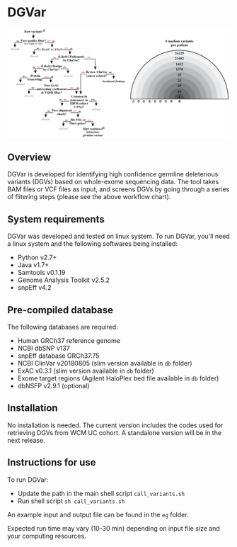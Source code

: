 # DGVar

![workflow](eg/workflow.png)

## Overview
DGVar is developed for identifying high confidence germline deleterious variants (DGVs) based on whole-exome sequencing data. The tool takes BAM files or VCF files as input, and screens DGVs by going through a series of flitering steps (please see the above workflow chart). 

## System requirements
DGVar was developed and tested on linux system. To run DGVar, you'll need a linux system and the following softwares being installed:
- Python v2.7+
- Java v1.7+
- Samtools v0.1.19
- Genome Analysis Toolkit v2.5.2
- snpEff v4.2

## Pre-compiled database
The following databases are required:
- Human GRCh37 reference genome
- NCBI dbSNP v137
- snpEff database GRCh37.75
- NCBI ClinVar v20180805 (slim version available in `db` folder)
- ExAC v0.3.1 (slim version available in `db` folder)
- Exome target regions (Agilent HaloPlex bed file available in `db` folder)
- dbNSFP v2.9.1 (optional)

## Installation
No installation is needed. The current version includes the codes used for retrieving DGVs from WCM UC cohort. A standalone version will be in the next release.

## Instructions for use
To run DGVar:
- Update the path in the main shell script `call_variants.sh`
- Run shell script `sh call_variants.sh`

An example input and output file can be found in the `eg` folder. 

Expected run time may vary (10-30 min) depending on input file size and your computing resources.


